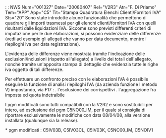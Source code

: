  :  : NWS Num="001327" Date="20080407" Rel="V2R3" Atr="F. Di Priamo" Tem="APP" App="C5" Tit="Stampa Quadratura Elenchi Clienti/Fornitori IVA" Sts="20"
Sono state introdotte alcune funzionalità che permettono di quadrare gli importi trasmessi per gli elenchi clienti/fornitori IVA con quelli risultanti dalle liquidazioni IVA. Siccome sono previsti differenti criteri di imputazione per le due elaborazioni, si possono evidenziare delle differenze (vedi ad esempio gli allegati che vanno per data documento, mentre i riepiloghi iva
per data registrazione).

L'evidenza delle differenze viene mostrata tramite l'indicazione delle esclusioni/inclusioni (rispetto all'allegato) a livello dei totali dell'allegato, nonchè tramite un'apposita stampa di dettaglio che evidenzia tutte le righe iva oggetto di tali differenze.

Per effettuare un confronto preciso con le elaborazioni IVA è possibile eseguire la funzione di analisi riepiloghi IVA (da azienda funzione I metodo V) impostando, via F17 : 
. l'esclusione dei corrispettivi
. l'aggregazione fra imposta ed quota indetraibile

I pgm modificati sono tutti compatibili con la V2R2 e sono sostituibili per intero, ad esclusione del pgm C5NO00_IM, per il quale si consiglia di riportare esclusivamente le modifiche con data 08/04/08, alla versione installata (qualunque sia la release).

\* pgm modificati :  C5IV03B, C5IV03CL, C5IV03K, C5NO00_IM, C5NOIV1
